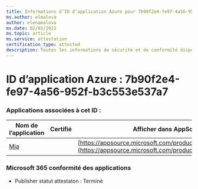 ```yaml
---
title: Informations d’ID d’application Azure pour 7b90f2e4-fe97-4a56-952f-b3c553e537a7
ms.author: elmalova
author: elenamalova
ms.date: 02/03/2022
ms.topic: article
ms.service: attestation
certification_type: attested
description: Toutes les informations de sécurité et de conformité disponibles pour 7b90f2e4-fe97-4a56-952f-b3c553e537a7.
---
```

# <a name="azure-app-id-7b90f2e4-fe97-4a56-952f-b3c553e537a7"></a>ID d’application Azure : 7b90f2e4-fe97-4a56-952f-b3c553e537a7


### <a name="apps-associated-with-this-id"></a>Applications associées à cet ID :
| **Nom de l’application** | **Certifié** | **Afficher dans AppSource** |
|--------------|---------------|-----------------------|
| [Mia](https://docs.microsoft.com/microsoft-365-app-certification/forward/WA200002417) |  | [https://appsource.microsoft.com/product/office/WA200002417](https://appsource.microsoft.com/product/office/WA200002417) |

### <a name="microsoft-365-app-compliance-status"></a>Microsoft 365 conformité des applications
- Publisher statut attestaton : Terminé

